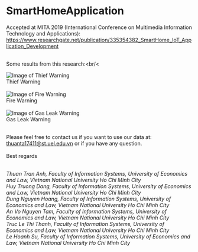 # SmartHomeApplication
Accepted at MITA 2019 (International Conference on Multimedia Information Technology and Applications): https://www.researchgate.net/publication/335354382_SmartHome_IoT_Application_Development </br>
<br/>

Some results from this research:<br/<<br/>

![Image of Thief Warning](https://raw.githubusercontent.com/anhthuan1999/SmartHomeApplication/master/images/thief.PNG) <br/>
Thief Warning <br/><br/>
![Image of Fire Warning](https://raw.githubusercontent.com/anhthuan1999/SmartHomeApplication/master/images/fire.PNG)<br/>
Fire Warning <br/><br/>
![Image of Gas Leak Warning](https://raw.githubusercontent.com/anhthuan1999/SmartHomeApplication/master/images/gas.PNG) <br/>
Gas Leak Warning <br/><br/>

Please feel free to contact us if you want to use our data at: thuanta17411@st.uel.edu.vn or if you have any question.<br/><br/>
Best regards<br/><br/>

<i>Thuan Tran Anh, Faculty of Information Systems, University of Economics and Law, Vietnam National University Ho Chi Minh City <br/>
Huy Truong Dang, Faculty of Information Systems, University of Economics and Law, Vietnam National University Ho Chi Minh City <br/>
Dung Nguyen Hoang, Faculty of Information Systems, University of Economics and Law, Vietnam National University Ho Chi Minh City <br/>
An Vo Nguyen Tam, Faculty of Information Systems, University of Economics and Law, Vietnam National University Ho Chi Minh City <br/>
Truc Le Thi Thanh, Faculty of Information Systems, University of Economics and Law, Vietnam National University Ho Chi Minh City<br/>
Le Hoanh Su, Faculty of Information Systems, University of Economics and Law, Vietnam National University Ho Chi Minh City<br/></i>
